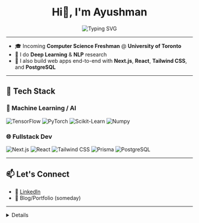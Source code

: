 <h1 align="center">Hi👋, I'm Ayushman</h1>

<p align="center">
  <img src="https://readme-typing-svg.demolab.com?font=Fira+Code&pause=1000&color=00F7FF&center=true&vCenter=true&multiline=true&width=435&lines=Incoming+CS+@+UofT+🍁;Deep+Learning+%2B+NLP+Researcher+🧬;Fullstack+Dev+by+day%2C+Neural+Net+tinkerer+by+night+🌙" alt="Typing SVG" />
</p>

---

- 🎓 Incoming **Computer Science Freshman** @ **University of Toronto**
- 🤖 I do **Deep Learning** & **NLP** research 
- 🔧 I also build web apps end-to-end with **Next.js**, **React**, **Tailwind CSS**, and **PostgreSQL**

---

## 🧰 Tech Stack

### 🧠 Machine Learning / AI

<p align="left">
  <img src="https://img.shields.io/badge/TensorFlow-FC7300?style=for-the-badge&logo=tensorflow&logoColor=white" alt="TensorFlow"/>
  <img src="https://img.shields.io/badge/PyTorch-EE4C2C?style=for-the-badge&logo=pytorch&logoColor=white" alt="PyTorch"/>
  <img src="https://img.shields.io/badge/Scikit--Learn-F7931E?style=for-the-badge&logo=scikit-learn&logoColor=white" alt="Scikit-Learn"/>
  <img src="https://img.shields.io/badge/Numpy-013243?style=for-the-badge&logo=numpy&logoColor=white" alt="Numpy"/>
</p>

### 🌐 Fullstack Dev

<p align="left">
  <img src="https://img.shields.io/badge/Next.js-black?style=for-the-badge&logo=next.js&logoColor=white" alt="Next.js"/>
  <img src="https://img.shields.io/badge/React-20232A?style=for-the-badge&logo=react&logoColor=61DAFB" alt="React"/>
  <img src="https://img.shields.io/badge/Tailwind_CSS-38B2AC?style=for-the-badge&logo=tailwind-css&logoColor=white" alt="Tailwind CSS"/>
  <img src="https://img.shields.io/badge/Prisma-2D3748?style=for-the-badge&logo=prisma&logoColor=white" alt="Prisma"/>
  <img src="https://img.shields.io/badge/PostgreSQL-4169E1?style=for-the-badge&logo=postgresql&logoColor=white" alt="PostgreSQL"/>
</p>


---

## 📫 Let's Connect

- 🔗 [LinkedIn](https://www.linkedin.com/in/your-link/)  
- 🧠 Blog/Portfolio (someday)

---

<details>
